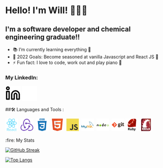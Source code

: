 # Hello! I'm Will! 👋👨‍💻

## I'm a software developer and chemical engineering graduate!!

- 📚 I’m currently learning everything 🤣
- 🥅 2022 Goals: Become seasoned at vanilla Javascript and React JS 💪
- ⚡ Fun fact: I love to code, work out and play piano 🎹

### My LinkedIn:  
[![website](./img/linkedin-light.svg)](https://linkedin.com/in/will-yu-56b101a8#gh-light-mode-only) 
[![website](./img/linkedin-dark.svg)](https://linkedin.com/in/will-yu-56b101a8#gh-dark-mode-only)




##:hammer_and_wrench: Languages and Tools :


  
  <div>
  <img src="https://github.com/devicons/devicon/blob/master/icons/react/react-original-wordmark.svg" title="React" alt="React" width="40" height="40"/>&nbsp;
  <img src="https://github.com/devicons/devicon/blob/master/icons/redux/redux-original.svg" title="Redux" alt="Redux " width="40" height="40"/>&nbsp;
  <img src="https://github.com/devicons/devicon/blob/master/icons/css3/css3-plain-wordmark.svg"  title="CSS3" alt="CSS" width="40" height="40"/>&nbsp;
  <img src="https://github.com/devicons/devicon/blob/master/icons/html5/html5-original.svg" title="HTML5" alt="HTML" width="40" height="40"/>&nbsp;
  <img src="https://github.com/devicons/devicon/blob/master/icons/javascript/javascript-original.svg" title="JavaScript" alt="JavaScript" width="40" height="40"/>&nbsp;
  <img src="https://github.com/devicons/devicon/blob/master/icons/mysql/mysql-original-wordmark.svg" title="MySQL"  alt="MySQL" width="40" height="40"/>&nbsp;
  <img src="https://github.com/devicons/devicon/blob/master/icons/nodejs/nodejs-original-wordmark.svg" title="NodeJS" alt="NodeJS" width="40" height="40"/>&nbsp;
  <img src="https://github.com/devicons/devicon/blob/master/icons/git/git-original-wordmark.svg" title="Git" **alt="Git" width="40" height="40"/>
  <img src="https://github.com/devicons/devicon/blob/master/icons/ruby/ruby-original-wordmark.svg" title="Ruby" **alt="Ruby" width="40" height="40"/>
  <img src="https://github.com/devicons/devicon/blob/master/icons/rails/rails-original-wordmark.svg" title="Rails" **alt="Rails" width="40" height="40"/>
 
</div>



<br />
:fire: My Stats 


[![GitHub Streak](http://github-readme-streak-stats.herokuapp.com?user=wyu6609&theme=dark&background=000000)](https://git.io/streak-stats)

[![Top Langs](https://github-readme-stats.vercel.app/api/top-langs/?username=wyu6609&layout=compact&theme=vision-friendly-dark)](https://github.com/anuraghazra/github-readme-stats)




